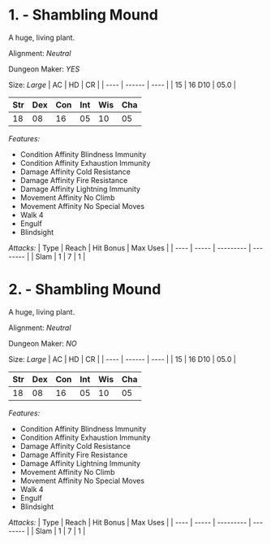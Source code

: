 # 1. - Shambling Mound

A huge, living plant.

Alignment: *Neutral* 

Dungeon Maker: *YES* 

Size: *Large* 
|  AC  |   HD   |  CR  |
| ---- | ------ | ---- |
|  15  | 16 D10 | 05.0 |

| Str | Dex | Con | Int | Wis | Cha |
| --- | --- | --- | --- | --- | --- |
|  18 |  08 |  16 |  05 |  10 |  05 |

*Features:*
* Condition Affinity Blindness Immunity
* Condition Affinity Exhaustion Immunity
* Damage Affinity Cold Resistance
* Damage Affinity Fire Resistance
* Damage Affinity Lightning Immunity
* Movement Affinity No Climb
* Movement Affinity No Special Moves
* Walk 4
* Engulf
* Blindsight

*Attacks:*
| Type | Reach | Hit Bonus | Max Uses |
| ---- | ----- | --------- | -------- |
| Slam | 1 | 7 | 1 |
# 2. - Shambling Mound

A huge, living plant.

Alignment: *Neutral* 

Dungeon Maker: *NO* 

Size: *Large* 
|  AC  |   HD   |  CR  |
| ---- | ------ | ---- |
|  15  | 16 D10 | 05.0 |

| Str | Dex | Con | Int | Wis | Cha |
| --- | --- | --- | --- | --- | --- |
|  18 |  08 |  16 |  05 |  10 |  05 |

*Features:*
* Condition Affinity Blindness Immunity
* Condition Affinity Exhaustion Immunity
* Damage Affinity Cold Resistance
* Damage Affinity Fire Resistance
* Damage Affinity Lightning Immunity
* Movement Affinity No Climb
* Movement Affinity No Special Moves
* Walk 4
* Engulf
* Blindsight

*Attacks:*
| Type | Reach | Hit Bonus | Max Uses |
| ---- | ----- | --------- | -------- |
| Slam | 1 | 7 | 1 |

